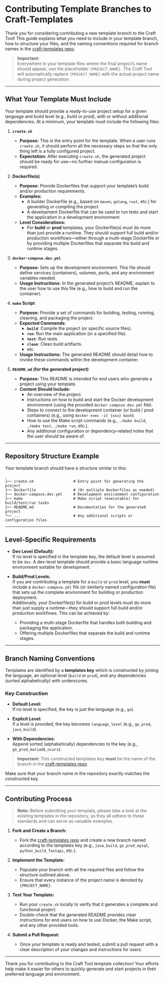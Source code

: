 # Contributing Template Branches to Craft-Templates

Thank you for considering contributing a new template branch to the Craft Tool! This guide explains what you need to include in your template branch, how to structure your files, and the naming conventions required for branch names in the [craft-templates repo](https://github.com/VincentVanCode101/craft-templates).

> **Important:**  
> Everywhere in your template files where the final project’s name should appear, use the placeholder `{PROJECT_NAME}`. The Craft Tool will automatically replace `{PROJECT_NAME}` with the actual project name during project generation.

---

## What Your Template Must Include

Your template should provide a ready-to-use project setup for a given language and build level (e.g., _build_ or _prod_), with or without additional dependencies. At a minimum, your template must include the following files:

1. **`create.sh`**  
   - **Purpose:** This is the entry point for the template. When a user runs `create.sh`, it should perform all the necessary steps so that the only thing left is a fully configured project.
   - **Expectation:** After executing `create.sh`, the generated project should be ready for use—no further manual configuration is required.

2. **Dockerfile(s)**  
   - **Purpose:** Provide Dockerfiles that support your template’s build and/or production requirements.
   - **Examples:**
     - A builder Dockerfile (e.g., based on `maven`, `golang`, `rust`, etc.) for generating or compiling the project.
     - A development Dockerfile that can be used to run tests and start the application in a development environment.
   - **Level Considerations:**  
     - For **build** or **prod** templates, your Dockerfile(s) must do more than just provide a runtime. They should support full build and/or production workflows—either through a multi-stage Dockerfile or by providing multiple Dockerfiles that separate the build and runtime stages.

3. **`docker-compose.dev.yml`**  
   - **Purpose:** Sets up the development environment. This file should define services (containers), volumes, ports, and any environment variables needed.
   - **Usage Instructions:** In the generated project’s README, explain to the user how to use this file (e.g., how to build and run the container).

4. **`make` Script**  
   - **Purpose:** Provide a set of commands for building, testing, running, cleaning, and packaging the project.
   - **Expected Commands:**
     - **`build`**: Compile the project (or specific source files).
     - **`run`**: Run the main application (or a specified file).
     - **`test`**: Run tests.
     - **`clean`**: Clean build artifacts.
     - etc.
   - **Usage Instructions:** The generated README should detail how to invoke these commands within the development container.

5. **`README.md` (for the generated project)**  
   - **Purpose:** This README is intended for end users who generate a project using your template.
   - **Content Should Include:**
     - An overview of the project.
     - Instructions on how to build and start the Docker development environment (using the provided `docker-compose.dev.yml` file).
     - Steps to connect to the development container (or build / prod containers) (e.g., using `docker exec -it {xxx} bash`).
     - How to use the Make script commands (e.g., `./make build`, `./make test`, `./make run`, etc.).
     - Any additional configuration or dependency-related notes that the user should be aware of.

---

## Repository Structure Example

Your template branch should have a structure similar to this:

```
.
├── create.sh                  # Entry point for generating the project
├── Dockerfile                 # (Or multiple Dockerfiles as needed)
├── docker-compose.dev.yml     # Development environment configuration
├── make                       # Make script (executable) for build/test/run tasks
├── README.md                  # Documentation for the generated project
└── ...                        # Any additional scripts or configuration files
```

---

## Level-Specific Requirements

- **Dev Level (Default):**  
  If no level is specified in the template key, the default level is assumed to be `dev`. A dev-level template should provide a basic language runtime environment suitable for development.

- **Build/Prod Levels:**  
  If you are contributing a template for a `build` or `prod` level, you **must** include a `docker-compose.yml` file (or similarly named configuration file) that sets up the complete environment for building or production deployment.  
  Additionally, your Dockerfile(s) for build or prod levels must do more than just supply a runtime—they should support full build and/or production workflows. This can be achieved by:
  - Providing a multi-stage Dockerfile that handles both building and packaging the application.
  - Offering multiple Dockerfiles that separate the build and runtime stages.

---

## Branch Naming Conventions

Templates are identified by a **templates key** which is constructed by joining the language, an optional level (`build` or `prod`), and any dependencies (sorted alphabetically) with underscores.

### Key Construction

- **Default Level:**  
  If no level is specified, the key is just the language (e.g., `go`).

- **Explicit Level:**  
  If a level is provided, the key becomes `language_level` (e.g., `go_prod`, `java_build`).

- **With Dependencies:**  
  Append sorted (alphabetically) dependencies to the key (e.g., `go_prod_mariadb_ncurs`).

> **Important:** This constructed templates key **must** be the name of the branch in the [craft-templates repo](https://github.com/VincentVanCode101/craft-templates).

Make sure that your branch name in the repository exactly matches the constructed key.

---

## Contributing Process

> **Note:** Before submitting your template, please take a look at the existing templates in the repository, as they all adhere to these standards and can serve as valuable examples.


1. **Fork and Create a Branch:**  
   - Fork the [craft-templates repo](https://github.com/VincentVanCode101/craft-templates) and create a new branch named according to the templates key (e.g., `java_build`, `go_prod_mysql`, `python_build_fastapi`, etc.).

2. **Implement the Template:**  
   - Populate your branch with all the required files and follow the structure outlined above.
   - Ensure that every instance of the project name is denoted by `{PROJECT_NAME}`.

3. **Test Your Template:**  
   - Run your `create.sh` locally to verify that it generates a complete and functional project.
   - Double-check that the generated README provides clear instructions for end users on how to use Docker, the Make script, and any other provided tools.

4. **Submit a Pull Request:**  
   - Once your template is ready and tested, submit a pull request with a clear description of your changes and instructions for users.

---

Thank you for contributing to the Craft Tool template collection! Your efforts help make it easier for others to quickly generate and start projects in their preferred language and environment.